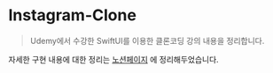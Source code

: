 # Instagram-Clone
> Udemy에서 수강한 SwiftUI를 이용한 클론코딩 강의 내용을 정리합니다.

자세한 구현 내용에 대한 정리는 [노션페이지](https://discovered-rate-18a.notion.site/Instagram-43a98c95532c4bca98a935541a4a2ef1) 에 정리해두었습니다.
